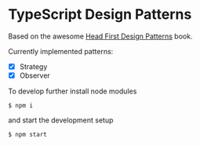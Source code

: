 # TypeScript Design Patterns

Based on the awesome [Head First Design Patterns](http://shop.oreilly.com/product/9780596007126.do) book.

Currently implemented patterns:

- [x] Strategy
- [x] Observer

To develop further install node modules

```
$ npm i
```

and start the development setup

```
$ npm start
```
